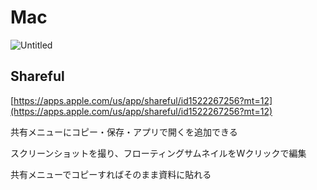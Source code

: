 # Mac

![Untitled](Mac%20798a061710824dc9be9b729880a085eb/Untitled.png)

## Shareful

[https://apps.apple.com/us/app/shareful/id1522267256?mt=12](https://apps.apple.com/us/app/shareful/id1522267256?mt=12)

共有メニューにコピー・保存・アプリで開くを追加できる

スクリーンショットを撮り、フローティングサムネイルをWクリックで編集

共有メニューでコピーすればそのまま資料に貼れる